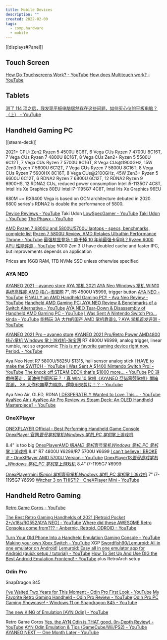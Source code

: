 ```yaml
---
title: Mobile Devices
description: ""
created: 2022-02-09
tags:
  - comp.hardware
  - mobile
---
```


[[displays#Panel]]

## Touch Screen

[How Do Touchscreens Work? - YouTube](https://www.youtube.com/watch?v=cFvh7qM6LdA)
[How does Multitouch work? - YouTube](https://www.youtube.com/watch?v=4mPdNV_smWg)

## Tablets

[测了 114 项之后，我发现平板电脑居然存在这些问题，如何买心仪的平板电脑？（上） - YouTube](https://www.youtube.com/watch?v=HR2QSSzJrgE)

## Handheld Gaming PC

[[steam-deck]]

2021+ CPU:
Zen2
Ryzen 5 4500U 6C6T, 6 Vega CUs
Ryzen 7 4700U 8C16T, 7 Vega CUs
Ryzen 7 4800U 8C16T, 8 Vega CUs
Zen2+
Ryzen 5 5500U 6C12T, 7 Vega CUs
Ryzen 7 5700U 8C16T, 8 Vega CUs@1900GHz, 15W
Zen3
Ryzen 7 5600U 6C12T, 7 Vega CUs
Ryzen 7 5800U 8C16T, 8 Vega CUs
Ryzen 7 5900HX 8C16T, 8 Vega CUs@2100GHz, 45W
Zen3+
Ryzen 5 6600U 6C12T, 6 RDNA2
Ryzen 7 6800U 6C12T, 12 RDNA2
Ryzen 9 6900HS, 12 RDNA2 CUs, reduced power consumption
Intel i5-1135G7 4C8T, Intel Iris Xe Graphics 80EU
Intel i7-1195G7 4C8T, Intel Iris Xe Graphics 96EU

680M ~= RX6400
Vega is based on GCN architecture debuted in 2020.
6800 series's RDNA2 is double the performance of 5800.

[Device Reviews - YouTube](https://www.youtube.com/playlist?list=PL9lafQPiMYh78DBIv64t_EgpW9vqY1k2s) Taki Udon
[LowSpecGamer - YouTube](https://www.youtube.com/c/LowSpecGamer)
[Taki Udon - YouTube](https://www.youtube.com/channel/UCKF5151a6yAooOILrYTvfJg)
[The Phawx - YouTube](https://www.youtube.com/c/ThePhawx)

[AMD Ryzen 7 6800U and 5800U/5700U laptops - specs, benchmarks, complete list](https://www.ultrabookreview.com/36030-amd-ryzen-7-u-laptops/)
[Ryzen 7 5800U Review, AMD Retakes Ultrathin Performance Throne - YouTube](https://www.youtube.com/watch?v=edpdmbmYOj0)
[最强核显登场！能干掉 10 年前最强卡皇吗？Ryzen 6000 APU 性能评测 - YouTube](https://www.youtube.com/watch?v=4Kw5jo4hbn8)
5000 Zen 3 U have doubled cache and faster IPC, but improvements depends on application

Prices are 16GB RAM, 1TB NVMe SSD unless otherwise specified

### AYA NEO

[AYANEO 2021 – ayaneo store](https://store.ayaneo.com/products/ayaneo-2021)
[AYA 掌机 2021 AYA Neo Windows 掌机 WIN10 系统高性能 AMD 核心-淘宝网](https://item.taobao.com/item.htm?id=640487645858) 7", R5 4500U ¥5999, trigger button
[AYA NEO - YouTube](https://www.youtube.com/playlist?list=PL9lafQPiMYh7YO5aIRJQVAMtIJ_R3PLjJ)
[FINALLY an AMD Handheld Gaming PC!! - Aya Neo Review - YouTube](https://www.youtube.com/watch?v=wINKqvWou5w)
[Handheld AMD Gaming PC: AYA NEO Review & Benchmarks of a Switch Alternative - YouTube](https://www.youtube.com/watch?v=y1Mfo43UnuY)
[AYA NEO Tear-Down & Disassembly of Handheld AMD Gaming PC - YouTube](https://www.youtube.com/watch?v=f7vhZw4QiYY)
[I Was Sent A Nintendo Switch Pro... kinda - YouTube](https://www.youtube.com/watch?v=LMDEn1DT5Yo)
[能畅玩 3A 大作的国产 AMD 掌机靠谱么？AYA 掌机首发评测 - YouTube](https://www.youtube.com/watch?v=BzZU0FelTUM)

[AYANEO 2021 Pro – ayaneo store](https://store.ayaneo.com/products/ayaneo-2021-pro)
[AYANEO 2021 Pro/Retro Power AMD4800 核心掌机 Windows 掌上游戏机-淘宝网](https://item.taobao.com/item.htm?id=661477291204) R7 4800U ¥6999, analog trigger, linear rumble, not so ergonomic
[This is my favorite gaming device right now. Period. - YouTube](https://www.youtube.com/watch?v=ImN-p_S9fMU)

Aya Neo Next R7 5800U/5825U $1315, hall sensor analog stick
[I HAVE to make the SWITCH - YouTube](https://www.youtube.com/watch?v=TQV5ZywkAx8)
[I Was Sent A $1400 Nintendo Switch Pro! - YouTube](https://www.youtube.com/watch?v=mfdQjrjxYos)
[The knock off STEAM DECK that's $1000 more... - YouTube](https://www.youtube.com/watch?v=kUl3ubGe4UE)
[PC 遊戲帶著走，黃油帶到廁所玩？！真 WIN 10 掌機《AYANEO 亞諾電競掌機》開箱實測， 3A 大作也無壓力順跑，還能用來剪片！？ - YouTube](https://www.youtube.com/watch?v=gmQpSOr6K78)

Aya Neo Air, OLED, RDNA
[I DESPERATELY Wanted to Love This... - YouTube](https://www.youtube.com/watch?v=XbA6S0kdu2o)
[AyaNeo Air / AyaNeo Air Pro Review vs Steam Deck: An OLED Handheld Masterpiece? - YouTube](https://www.youtube.com/watch?v=aei6_e5k4so)

### OneXPlayer

[ONEXPLAYER Official - Best Performing Handheld Game Console](https://onexplayerstore.com/)
[OnexPlayer 官网*壹号掌机*掌机*Windows 掌机\_PC 掌机*掌上游戏机](http://www.onexplayer.com/)

8.4" is too big
[OnexPlayerAMD 版*AMD 掌机*壹号掌机*Windows 掌机\_PC 掌机*掌上游戏机](http://www.onexplayer.com/product/OnexPlayer_AMD/) 8.4" R7 4800U ¥6299/R7 5700U ¥6699
[I can't believe I BROKE it! - OneXPlayer AMD 5700U Version - YouTube](https://www.youtube.com/watch?v=ljdd26UH94E)
[OnexPlayer1S*壹号游戏掌机\_Windows 掌机\_PC 掌机*掌上游戏机](http://www.onexplayer.com/product/OnexPlayer_1S/) 8.4" i7-1195G7 ¥6999

[OnexPlayermini 版*mini 掌机*壹号掌机*Windows 掌机\_PC 掌机*掌上游戏机](http://www.onexplayer.com/product/OnexPlayermini/) 7" i7-1195G7 ¥6699
[Witcher 3 on THIS?!? - OneXPlayer Mini - YouTube](https://www.youtube.com/watch?v=P7br33n81LY)

## Handheld Retro Gaming

[Retro Game Corps - YouTube](https://www.youtube.com/c/RetroGameCorps)

[The Best Retro Gaming Handhelds of 2021 [Retroid Pocket 2+/x18s/RG552/AYA NEO] - YouTube](https://www.youtube.com/watch?v=cFcFlsFVg4k)
[Where did these AWESOME Retro Consoles come from??? - Anbernic, Retroid, ODROID - YouTube](https://www.youtube.com/watch?v=LXj5A9ZhPSE)

[Turn Your Old Phone Into a Handheld Emulation Gaming Console - YouTube](https://www.youtube.com/watch?v=aS_VYsR1T0o)
[Making your own Xbox Switch - YouTube](https://www.youtube.com/watch?v=hftzU-i39_4) XGP
[Swordfish90/Lemuroid: All in one emulator on Android!](https://github.com/Swordfish90/Lemuroid)
[Lemuroid: Easy all in one emulator app for Android (quick setup / tutorial) - YouTube](https://www.youtube.com/watch?v=iAzTq6D8maY)
[How To Set Up And Use DIG the Best Android Emulation Frontend! - YouTube](https://www.youtube.com/watch?v=fT0bRIOp9XU) plus RetroArch setup

### Odin Pro

SnapDragon 845

[I've Waited Two Years for This Moment - Odin Pro First Look - YouTube](https://www.youtube.com/watch?v=zDxi4wZkTLE)
[My Favorite Retro Gaming Handheld - Odin Pro Review - YouTube](https://www.youtube.com/watch?v=-NaQR9eVDB8)
[Odin Pro PC Gaming Showcase! - Windows 11 on Snapdragon 845 - YouTube](https://www.youtube.com/watch?v=6NADjIc9uNk)

[The new KING of Emulation [AYN Odin] - YouTube](https://www.youtube.com/watch?v=qOE76NBOTCw)

Retro Game Corps
[Yes, the AYN Odin is THAT good. (In-Depth Review) - YouTube](https://www.youtube.com/watch?v=TK9-5fdpicg)
[AYN Odin Emulation & Tips (GameCube/Wii/PS2) - YouTube](https://www.youtube.com/watch?v=PliCqMdmUbM)
[AYANEO NEXT -- One Month Later - YouTube](https://www.youtube.com/watch?v=IzS6Jp7XBs4)
